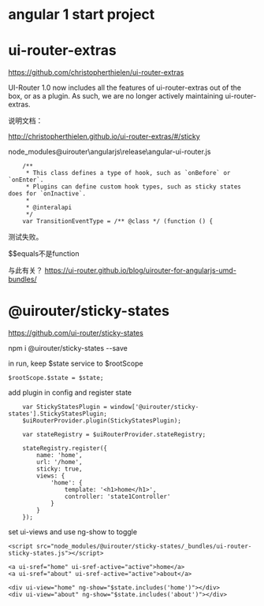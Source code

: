 angular 1 start project
====

# ui-router-extras

https://github.com/christopherthielen/ui-router-extras

UI-Router 1.0 now includes all the features of ui-router-extras out of the box, or as a plugin. As such, we are no longer actively maintaining ui-router-extras.

说明文档：

http://christopherthielen.github.io/ui-router-extras/#/sticky



node_modules\@uirouter\angularjs\release\angular-ui-router.js

```
    /**
     * This class defines a type of hook, such as `onBefore` or `onEnter`.
     * Plugins can define custom hook types, such as sticky states does for `onInactive`.
     *
     * @interalapi
     */
    var TransitionEventType = /** @class */ (function () {
```


测试失败。

$$equals不是function

与此有关？ https://ui-router.github.io/blog/uirouter-for-angularjs-umd-bundles/





# @uirouter/sticky-states

https://github.com/ui-router/sticky-states

npm i @uirouter/sticky-states --save


in run, keep $state service to $rootScope

```
$rootScope.$state = $state;
```

add plugin in config and register state

```
    var StickyStatesPlugin = window['@uirouter/sticky-states'].StickyStatesPlugin;
    $uiRouterProvider.plugin(StickyStatesPlugin);

    var stateRegistry = $uiRouterProvider.stateRegistry;

    stateRegistry.register({ 
        name: 'home',
        url: '/home',
        sticky: true,
        views: {
            'home': {
                template: '<h1>home</h1>',
                controller: 'state1Controller'
            }
        }
    });

```


set ui-views and use ng-show to toggle

```
<script src="node_modules/@uirouter/sticky-states/_bundles/ui-router-sticky-states.js"></script>

<a ui-sref="home" ui-sref-active="active">home</a>
<a ui-sref="about" ui-sref-active="active">about</a>

<div ui-view="home" ng-show="$state.includes('home')"></div>
<div ui-view="about" ng-show="$state.includes('about')"></div>
```


